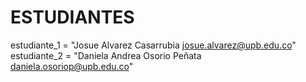 # ESTUDIANTES
estudiante_1 = "Josue Alvarez Casarrubia      josue.alvarez@upb.edu.co"
estudiante_2 = "Daniela Andrea Osorio Peñata     daniela.osoriop@upb.edu.co"
